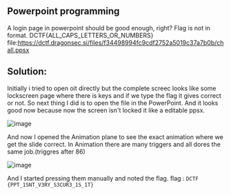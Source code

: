 ## Powerpoint programming
A login page in powerpoint should be good enough, right?
Flag is not in format. DCTF{ALL_CAPS_LETTERS_OR_NUMBERS}
file:https://dctf.dragonsec.si/files/f34498994fc9cdf2752a5019c37a7b0b/chall.ppsx

## Solution:
Initially i tried to open oit directly but the complete screec looks like some lockscreen page where there is keys and if we type the flag it gives correct or not.
So next thing I did is to open the file in the PowerPoint. And it looks good now because now the screen isn't locked it like a editable ppsx.

![image](https://user-images.githubusercontent.com/78896740/118482768-d1245880-b732-11eb-8dc6-ede9653434c4.png)

And now I opened the Animation plane to see the exact animation where we get the slide correct. In Animation there are many triggers and all dores the same job.(triggres after 86)

![image](https://user-images.githubusercontent.com/78896740/118482931-0761d800-b733-11eb-8be1-cf90f5666645.png)

And I started pressing them manually and noted the flag.
 flag : `DCTF {PPT_1SNT_V3RY_S3CUR3_1S_1T}`
